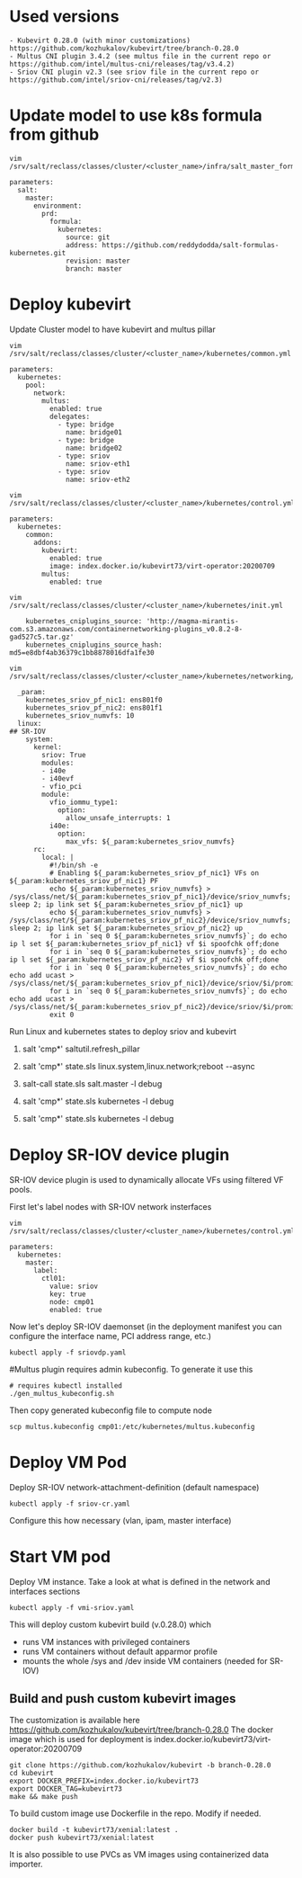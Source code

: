# Used versions
```
- Kubevirt 0.28.0 (with minor customizations) https://github.com/kozhukalov/kubevirt/tree/branch-0.28.0
- Multus CNI plugin 3.4.2 (see multus file in the current repo or https://github.com/intel/multus-cni/releases/tag/v3.4.2)
- Sriov CNI plugin v2.3 (see sriov file in the current repo or https://github.com/intel/sriov-cni/releases/tag/v2.3)
```

# Update model to use k8s formula from github

```
vim /srv/salt/reclass/classes/cluster/<cluster_name>/infra/salt_master_formulas.yml

parameters:
  salt:
    master:
      environment:
        prd:
          formula:
            kubernetes:
              source: git
              address: https://github.com/reddydodda/salt-formulas-kubernetes.git
              revision: master
              branch: master
```

# Deploy kubevirt

Update Cluster model to have kubevirt and multus pillar

```
vim /srv/salt/reclass/classes/cluster/<cluster_name>/kubernetes/common.yml

parameters:
  kubernetes:
    pool:
      network:
        multus:
          enabled: true
          delegates:
            - type: bridge
              name: bridge01
            - type: bridge
              name: bridge02
            - type: sriov
              name: sriov-eth1
            - type: sriov
              name: sriov-eth2
```

```
vim /srv/salt/reclass/classes/cluster/<cluster_name>/kubernetes/control.yml

parameters:
  kubernetes:
    common:
      addons:
        kubevirt:
          enabled: true
          image: index.docker.io/kubevirt73/virt-operator:20200709
        multus:
          enabled: true
```


```
vim /srv/salt/reclass/classes/cluster/<cluster_name>/kubernetes/init.yml

    kubernetes_cniplugins_source: 'http://magma-mirantis-com.s3.amazonaws.com/containernetworking-plugins_v0.8.2-8-gad527c5.tar.gz'
    kubernetes_cniplugins_source_hash: md5=e8dbf4ab36379c1bb8878016dfa1fe30

```

```
vim /srv/salt/reclass/classes/cluster/<cluster_name>/kubernetes/networking/physical.yml

  _param:
    kubernetes_sriov_pf_nic1: ens801f0
    kubernetes_sriov_pf_nic2: ens801f1
    kubernetes_sriov_numvfs: 10
  linux:
## SR-IOV
    system:
      kernel:
        sriov: True
        modules:
        - i40e
        - i40evf
        - vfio_pci
        module:
          vfio_iommu_type1:
            option:
              allow_unsafe_interrupts: 1
          i40e:
            option:
              max_vfs: ${_param:kubernetes_sriov_numvfs}
      rc:
        local: |
          #!/bin/sh -e
          # Enabling ${_param:kubernetes_sriov_pf_nic1} VFs on ${_param:kubernetes_sriov_pf_nic1} PF
          echo ${_param:kubernetes_sriov_numvfs} > /sys/class/net/${_param:kubernetes_sriov_pf_nic1}/device/sriov_numvfs; sleep 2; ip link set ${_param:kubernetes_sriov_pf_nic1} up
          echo ${_param:kubernetes_sriov_numvfs} > /sys/class/net/${_param:kubernetes_sriov_pf_nic2}/device/sriov_numvfs; sleep 2; ip link set ${_param:kubernetes_sriov_pf_nic2} up
          for i in `seq 0 ${_param:kubernetes_sriov_numvfs}`; do echo ip l set ${_param:kubernetes_sriov_pf_nic1} vf $i spoofchk off;done
          for i in `seq 0 ${_param:kubernetes_sriov_numvfs}`; do echo ip l set ${_param:kubernetes_sriov_pf_nic2} vf $i spoofchk off;done
          for i in `seq 0 ${_param:kubernetes_sriov_numvfs}`; do echo echo add ucast > /sys/class/net/${_param:kubernetes_sriov_pf_nic1}/device/sriov/$i/promisc;done
          for i in `seq 0 ${_param:kubernetes_sriov_numvfs}`; do echo echo add ucast > /sys/class/net/${_param:kubernetes_sriov_pf_nic2}/device/sriov/$i/promisc;done
          exit 0
```

Run Linux and kubernetes states to deploy sriov and kubevirt 


1. salt 'cmp*' saltutil.refresh_pillar

2. salt 'cmp*' state.sls linux.system,linux.network;reboot --async

3. salt-call state.sls salt.master -l debug 

4. salt 'cmp*' state.sls kubernetes -l debug 

5. salt 'cmp*' state.sls kubernetes -l debug


# Deploy SR-IOV device plugin
SR-IOV device plugin is used to dynamically allocate VFs using filtered VF pools.

First let's label nodes with SR-IOV network insterfaces
```
vim /srv/salt/reclass/classes/cluster/<cluster_name>/kubernetes/control.yml

parameters:
  kubernetes:
    master:
      label:
        ctl01:
          value: sriov
          key: true
          node: cmp01
          enabled: true

```

Now let's deploy SR-IOV daemonset (in the deployment manifest you can configure the interface name, PCI address range, etc.)

```
kubectl apply -f sriovdp.yaml
```

#Multus plugin requires admin kubeconfig. To generate it use this
```
# requires kubectl installed
./gen_multus_kubeconfig.sh
```

Then copy generated kubeconfig file to compute node
```
scp multus.kubeconfig cmp01:/etc/kubernetes/multus.kubeconfig

```

# Deploy VM Pod

Deploy SR-IOV network-attachment-definition  (default namespace)

```
kubectl apply -f sriov-cr.yaml
```

Configure this how necessary (vlan, ipam, master interface)

# Start VM pod
Deploy VM instance. Take a look at what is defined in the network and interfaces sections
```
kubectl apply -f vmi-sriov.yaml

```




This will deploy custom kubevirt build (v.0.28.0) which 
- runs VM instances with privileged containers
- runs VM containers without default apparmor profile
- mounts the whole /sys and /dev inside VM containers (needed for SR-IOV)

## Build and push custom kubevirt images
The customization is available here https://github.com/kozhukalov/kubevirt/tree/branch-0.28.0
The docker image which is used for deployment is index.docker.io/kubevirt73/virt-operator:20200709

```
git clone https://github.com/kozhukalov/kubevirt -b branch-0.28.0
cd kubevirt
export DOCKER_PREFIX=index.docker.io/kubevirt73
export DOCKER_TAG=kubevirt73
make && make push
```

To build custom image use Dockerfile in the repo. Modify if needed.
```
docker build -t kubevirt73/xenial:latest .
docker push kubevirt73/xenial:latest
```

It is also possible to use PVCs as VM images using containerized data importer.
